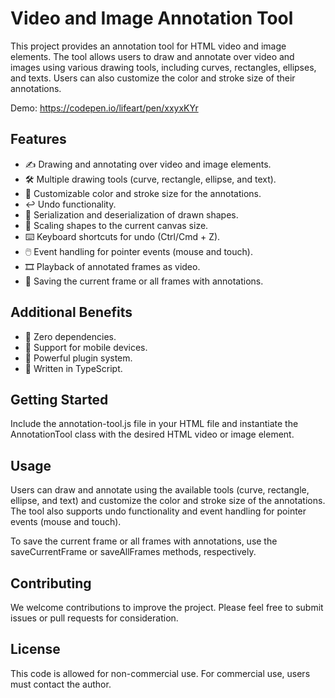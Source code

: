 # Video and Image Annotation Tool

This project provides an annotation tool for HTML video and image elements. The tool allows users to draw and annotate over video and images using various drawing tools, including curves, rectangles, ellipses, and texts. Users can also customize the color and stroke size of their annotations.


Demo: https://codepen.io/lifeart/pen/xxyxKYr


## Features
* ✍️ Drawing and annotating over video and image elements.
* 🛠️ Multiple drawing tools (curve, rectangle, ellipse, and text).
* 🎨 Customizable color and stroke size for the annotations.
* ↩️ Undo functionality.
* 🔗 Serialization and deserialization of drawn shapes.
* 📏 Scaling shapes to the current canvas size.
* ⌨️ Keyboard shortcuts for undo (Ctrl/Cmd + Z).
* 🖱️ Event handling for pointer events (mouse and touch).
* 🎞️ Playback of annotated frames as video.
* 💾 Saving the current frame or all frames with annotations.

## Additional Benefits

* 🚀 Zero dependencies.
* 📱 Support for mobile devices.
* 🔌 Powerful plugin system.
* 📘 Written in TypeScript.


## Getting Started

Include the annotation-tool.js file in your HTML file and instantiate the AnnotationTool class with the desired HTML video or image element.

## Usage

Users can draw and annotate using the available tools (curve, rectangle, ellipse, and text) and customize the color and stroke size of the annotations. The tool also supports undo functionality and event handling for pointer events (mouse and touch).

To save the current frame or all frames with annotations, use the saveCurrentFrame or saveAllFrames methods, respectively.

## Contributing

We welcome contributions to improve the project. Please feel free to submit issues or pull requests for consideration.

## License

This code is allowed for non-commercial use. For commercial use, users must contact the author.

